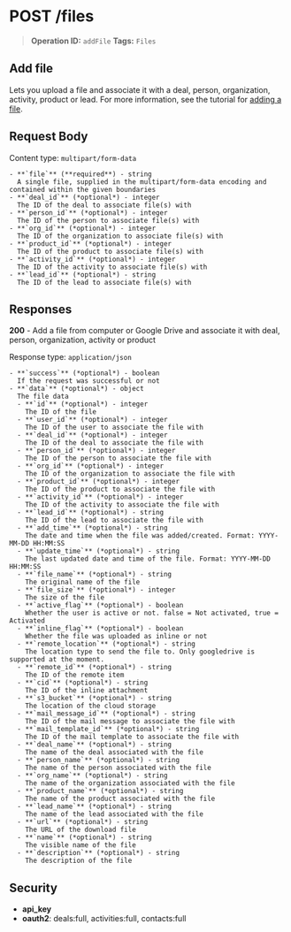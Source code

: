 # POST /files

> **Operation ID:** `addFile`
> **Tags:** `Files`

## Add file

Lets you upload a file and associate it with a deal, person, organization, activity, product or lead. For more information, see the tutorial for <a href="https://pipedrive.readme.io/docs/adding-a-file" target="_blank" rel="noopener noreferrer">adding a file</a>.

## Request Body

Content type: `multipart/form-data`

```
- **`file`** (**required**) - string
  A single file, supplied in the multipart/form-data encoding and contained within the given boundaries
- **`deal_id`** (*optional*) - integer
  The ID of the deal to associate file(s) with
- **`person_id`** (*optional*) - integer
  The ID of the person to associate file(s) with
- **`org_id`** (*optional*) - integer
  The ID of the organization to associate file(s) with
- **`product_id`** (*optional*) - integer
  The ID of the product to associate file(s) with
- **`activity_id`** (*optional*) - integer
  The ID of the activity to associate file(s) with
- **`lead_id`** (*optional*) - string
  The ID of the lead to associate file(s) with
```

## Responses

**200** - Add a file from computer or Google Drive and associate it with deal, person, organization, activity or product

Response type: `application/json`

```
- **`success`** (*optional*) - boolean
  If the request was successful or not
- **`data`** (*optional*) - object
  The file data
  - **`id`** (*optional*) - integer
    The ID of the file
  - **`user_id`** (*optional*) - integer
    The ID of the user to associate the file with
  - **`deal_id`** (*optional*) - integer
    The ID of the deal to associate the file with
  - **`person_id`** (*optional*) - integer
    The ID of the person to associate the file with
  - **`org_id`** (*optional*) - integer
    The ID of the organization to associate the file with
  - **`product_id`** (*optional*) - integer
    The ID of the product to associate the file with
  - **`activity_id`** (*optional*) - integer
    The ID of the activity to associate the file with
  - **`lead_id`** (*optional*) - string
    The ID of the lead to associate the file with
  - **`add_time`** (*optional*) - string
    The date and time when the file was added/created. Format: YYYY-MM-DD HH:MM:SS
  - **`update_time`** (*optional*) - string
    The last updated date and time of the file. Format: YYYY-MM-DD HH:MM:SS
  - **`file_name`** (*optional*) - string
    The original name of the file
  - **`file_size`** (*optional*) - integer
    The size of the file
  - **`active_flag`** (*optional*) - boolean
    Whether the user is active or not. false = Not activated, true = Activated
  - **`inline_flag`** (*optional*) - boolean
    Whether the file was uploaded as inline or not
  - **`remote_location`** (*optional*) - string
    The location type to send the file to. Only googledrive is supported at the moment.
  - **`remote_id`** (*optional*) - string
    The ID of the remote item
  - **`cid`** (*optional*) - string
    The ID of the inline attachment
  - **`s3_bucket`** (*optional*) - string
    The location of the cloud storage
  - **`mail_message_id`** (*optional*) - string
    The ID of the mail message to associate the file with
  - **`mail_template_id`** (*optional*) - string
    The ID of the mail template to associate the file with
  - **`deal_name`** (*optional*) - string
    The name of the deal associated with the file
  - **`person_name`** (*optional*) - string
    The name of the person associated with the file
  - **`org_name`** (*optional*) - string
    The name of the organization associated with the file
  - **`product_name`** (*optional*) - string
    The name of the product associated with the file
  - **`lead_name`** (*optional*) - string
    The name of the lead associated with the file
  - **`url`** (*optional*) - string
    The URL of the download file
  - **`name`** (*optional*) - string
    The visible name of the file
  - **`description`** (*optional*) - string
    The description of the file
```


## Security

- **api_key**
- **oauth2**: deals:full, activities:full, contacts:full